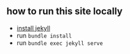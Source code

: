 
## how to run this site locally
 - [install jekyll](https://help.github.com/articles/using-jekyll-with-pages/)
 - run `bundle install`
 - run `bundle exec jekyll serve`
 